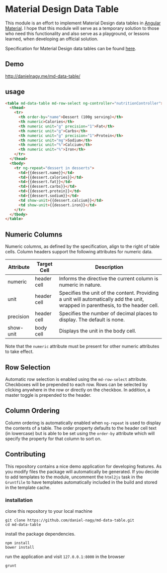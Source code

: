 # Material Design Data Table

This module is an effort to implement Material Design data tables in [Angular Material](https://material.angularjs.org/latest/#/). I hope that this module will serve as a temporary solution to those who need this functionality and also serve as a playground, or lessons learned, when developing an official solution.

Specification for Material Design data tables can be found [here](http://www.google.com/design/spec/components/data-tables.html).

## Demo

http://danielnagy.me/md-data-table/

## usage

```html
<table md-data-table md-row-select ng-controller="nutritionController">
  <thead>
    <tr>
      <th order-by="name">Dessert (100g serving)</th>
      <th numeric>Calories</th>
      <th numeric unit="g" precision="1">Fat</th>
      <th numeric unit="g">Carbs</th>
      <th numeric unit="g" precision="1">Protein</th>
      <th numeric unit="mg">Sodium</th>
      <th numeric unit="%">Calcium</th>
      <th numeric unit="%">Iron</th>
    </tr>
  </thead>
  <tbody>
    <tr ng-repeat="dessert in desserts">
      <td>{{dessert.name}}</td>
      <td>{{dessert.calories}}</td>
      <td>{{dessert.fat}}</td>
      <td>{{dessert.carbs}}</td>
      <td>{{dessert.protein}}</td>
      <td>{{dessert.sodium}}</td>
      <td show-unit>{{dessert.calcium}}</td>
      <td show-unit>{{dessert.iron}}</td>
    </tr>
  </tbody>
</table>
```

## Numeric Columns

Numeric columns, as defined by the specification, align to the right of table cells. Column headers support the following attributes for numeric data.

| Attribute | Target Cell | Description |
| --------- | ----------- | ----------- |
| numeric   | header cell | Informs the directive the current column is numeric in nature. |
| unit      | header cell | Specifies the unit of the content. Providing a unit will automatically add the unit, wrapped in parenthesis, to the header cell. |
| precision | header cell | Specifies the number of decimal places to display. The default is none. |
| show-unit | body cell   | Displays the unit in the body cell. |


Note that the `numeric` attribute must be present for other numeric attributes to take effect.

## Row Selection

Automatic row selection is enabled using the `md-row-select` attribute. Checkboxes will be prepended to each row. Rows can be selected by clicking anywhere in the row or directly on the checkbox. In addition, a master toggle is prepended to the header.

## Column Ordering

Column ordering is automatically enabled when `ng-repeat` is used to display the contents of a table. The order property defaults to the header cell text (in lowercase) but is able to be set using the `order-by` attribute which will specify the property for that column to sort on.

## Contributing

This repository contains a nice demo application for developing features. As you modify files the package will automatically be generated. If you decide to add templates to the module, uncomment the `html2js` task in the `Gruntfile` to have templates automatically included in the build and stored in the template cache.

### installation

clone this repository to your local machine

```
git clone https://github.com/daniel-nagy/md-data-table.git
cd md-data-table
```

install the package dependencies.

```
npm install
bower install
```

run the application and visit `127.0.0.1:8000` in the browser

```
grunt
```


